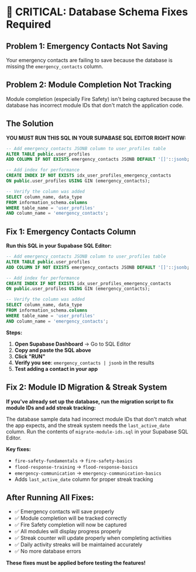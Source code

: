 # 🚨 CRITICAL: Database Schema Fixes Required

## Problem 1: Emergency Contacts Not Saving
Your emergency contacts are failing to save because the database is missing the `emergency_contacts` column.

## Problem 2: Module Completion Not Tracking
Module completion (especially Fire Safety) isn't being captured because the database has incorrect module IDs that don't match the application code.

## The Solution
**YOU MUST RUN THIS SQL IN YOUR SUPABASE SQL EDITOR RIGHT NOW:**

```sql
-- Add emergency_contacts JSONB column to user_profiles table
ALTER TABLE public.user_profiles 
ADD COLUMN IF NOT EXISTS emergency_contacts JSONB DEFAULT '[]'::jsonb;

-- Add index for performance
CREATE INDEX IF NOT EXISTS idx_user_profiles_emergency_contacts 
ON public.user_profiles USING GIN (emergency_contacts);

-- Verify the column was added
SELECT column_name, data_type 
FROM information_schema.columns 
WHERE table_name = 'user_profiles' 
AND column_name = 'emergency_contacts';
```

## Fix 1: Emergency Contacts Column

**Run this SQL in your Supabase SQL Editor:**

```sql
-- Add emergency_contacts JSONB column to user_profiles table
ALTER TABLE public.user_profiles
ADD COLUMN IF NOT EXISTS emergency_contacts JSONB DEFAULT '[]'::jsonb;

-- Add index for performance
CREATE INDEX IF NOT EXISTS idx_user_profiles_emergency_contacts
ON public.user_profiles USING GIN (emergency_contacts);

-- Verify the column was added
SELECT column_name, data_type
FROM information_schema.columns
WHERE table_name = 'user_profiles'
AND column_name = 'emergency_contacts';
```

**Steps:**
1. **Open Supabase Dashboard** → Go to SQL Editor
2. **Copy and paste the SQL above**
3. **Click "RUN"**
4. **Verify you see**: `emergency_contacts | jsonb` in the results
5. **Test adding a contact in your app**

## Fix 2: Module ID Migration & Streak System

**If you've already set up the database, run the migration script to fix module IDs and add streak tracking:**

The database sample data had incorrect module IDs that don't match what the app expects, and the streak system needs the `last_active_date` column. Run the contents of `migrate-module-ids.sql` in your Supabase SQL Editor.

**Key fixes:**
- `fire-safety-fundamentals` → `fire-safety-basics`
- `flood-response-training` → `flood-response-basics`
- `emergency-communication` → `emergency-communication-basics`
- Adds `last_active_date` column for proper streak tracking

## After Running All Fixes:
- ✅ Emergency contacts will save properly
- ✅ Module completion will be tracked correctly
- ✅ Fire Safety completion will now be captured
- ✅ All modules will display progress properly
- ✅ Streak counter will update properly when completing activities
- ✅ Daily activity streaks will be maintained accurately
- ✅ No more database errors

**These fixes must be applied before testing the features!**